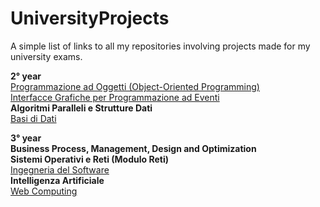 # UniversityProjects
A simple list of links to all my repositories involving projects made for my university exams.

<b>2° year</b>
</br><a href="https://github.com/Dygwah98/Frogger-Clone">Programmazione ad Oggetti (Object-Oriented Programming)</a>
</br><a href="https://github.com/demisquare/BoulderDash">Interfacce Grafiche per Programmazione ad Eventi</a>
</br><b>Algoritmi Paralleli e Strutture Dati</b>
</br><a href="https://drive.google.com/drive/folders/1_igTNDD6NGO410N2WnbMvw0kR0wqxPaB?usp=sharing">Basi di Dati</a>

<b>3° year</b>
</br><b>Business Process, Management, Design and Optimization</b>
</br><b>Sistemi Operativi e Reti (Modulo Reti)</b>
</br><a href="https://github.com/Dygwah98/SIW_INGSW_1920">Ingegneria del Software</a>
</br><b>Intelligenza Artificiale</b>
</br><a href="https://github.com/faziofrancesco/SARELLA">Web Computing</a>

